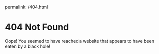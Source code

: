 permalink: /404.html

# 404 Not Found

Oops! You seemed to have reached a website that appears to have been eaten by a black hole!  
